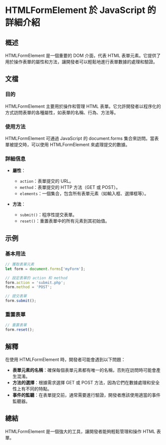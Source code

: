 <!--
Meta Description: # HTMLFormElement 於 JavaScript 的 詳細介紹 ## 概述 HTMLFormElement 是一個重要的 DOM 介面，代表 HTML 表單元素。它提供了用於操作表單的屬性和方法，讓開發者可以輕鬆地進行表單數據的處理和驗證。 ## 文檔 ### 目的 HTMLFormEl...
Meta Keywords: htmlformelement, form, javascript, html, action
-->

# HTMLFormElement 於 JavaScript 的 詳細介紹 

## 概述 
HTMLFormElement 是一個重要的 DOM 介面，代表 HTML 表單元素。它提供了用於操作表單的屬性和方法，讓開發者可以輕鬆地進行表單數據的處理和驗證。

## 文檔 
### 目的 
HTMLFormElement 主要用於操作和管理 HTML 表單。它允許開發者以程序化的方式訪問表單的各種屬性，如表單的名稱、行為、方法等。

### 使用方法 
HTMLFormElement 可通過 JavaScript 的 document.forms 集合來訪問。當表單被提交時，可以使用 HTMLFormElement 來處理提交的數據。

### 詳細信息 
- **屬性**：
  - `action`：表單提交的 URL。
  - `method`：表單提交的 HTTP 方法（GET 或 POST）。
  - `elements`：一個集合，包含所有表單元素（如輸入框、選擇框等）。
  
- **方法**：
  - `submit()`：程序性提交表單。
  - `reset()`：重置表單中的所有元素到其初始值。

## 示例 
### 基本用法 
```javascript
// 獲取表單元素
let form = document.forms['myForm'];

// 設定表單的 action 和 method
form.action = 'submit.php';
form.method = 'POST';

// 提交表單
form.submit();
```

### 重置表單 
```javascript
// 重置表單
form.reset();
```

## 解釋 
在使用 HTMLFormElement 時，開發者可能會遇到以下問題：
- **表單元素的名稱**：確保每個表單元素都有唯一的名稱，否則在訪問時可能會產生混淆。
- **方法的選擇**：根據需求選擇 GET 或 POST 方法，因為它們在數據處理和安全性上有不同的特點。
- **事件的監聽**：在表單提交前，通常需要進行驗證，開發者應該使用適當的事件監聽器。

## 總結 
HTMLFormElement 是一個強大的工具，讓開發者能夠輕鬆管理和操作 HTML 表單。